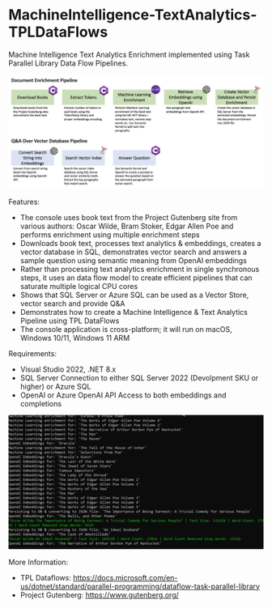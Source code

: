 # MachineIntelligence-TextAnalytics-TPLDataFlows

Machine Intelligence Text Analytics Enrichment implemented using Task Parallel Library Data Flow Pipelines.

![TPL Pipeline](https://github.com/bartczernicki/MachineIntelligence-TextAnalytics-TPLDataFlows/blob/master/TPLDataFlows-Pipeline.png)

Features:
* The console uses book text from the Project Gutenberg site from various authors: Oscar Wilde, Bram Stoker, Edgar Allen Poe and performs enrichment using multiple enrichment steps
* Downloads book text, processes text analytics & embeddings, creates a vector database in SQL, demonstrates vector search and answers a sample question using semantic meaning from OpenAI embeddings
* Rather than processing text analytics enrichment in single synchronous steps, it uses an data flow model to create efficient pipelines that can saturate multiple logical CPU cores
* Shows that SQL Server or Azure SQL can be used as a Vector Store, vector search and provide Q&A
* Demonstrates how to create a Machine Intelligence & Text Analytics Pipeline using TPL DataFlows
* The console application is cross-platform; it will run on macOS, Windows 10/11, Windows 11 ARM

Requirements:
* Visual Studio 2022, .NET 8.x
* SQL Server Connection to either SQL Server 2022 (Devolpment SKU or higher) or Azure SQL
* OpenAI or Azure OpenAI API Access to both embeddings and completions

![Training Job](https://github.com/bartczernicki/MachineIntelligence-TextAnalytics-TPLDataFlows/blob/master/TPLVectorEmbeddingsProcessingConsole.gif)

More Information:
* TPL Dataflows: https://docs.microsoft.com/en-us/dotnet/standard/parallel-programming/dataflow-task-parallel-library
* Project Gutenberg: https://www.gutenberg.org/
